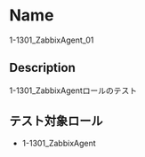 Name
====
1-1301_ZabbixAgent_01

## Description

1-1301_ZabbixAgentロールのテスト

## テスト対象ロール
- 1-1301_ZabbixAgent

